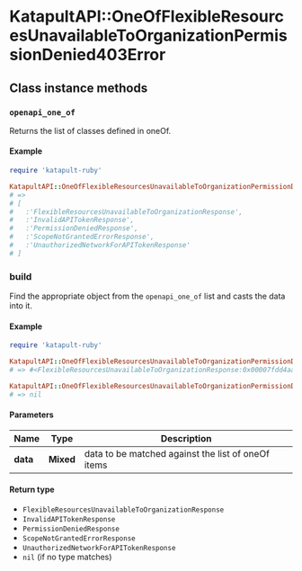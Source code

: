 # KatapultAPI::OneOfFlexibleResourcesUnavailableToOrganizationPermissionDenied403Error

## Class instance methods

### `openapi_one_of`

Returns the list of classes defined in oneOf.

#### Example

```ruby
require 'katapult-ruby'

KatapultAPI::OneOfFlexibleResourcesUnavailableToOrganizationPermissionDenied403Error.openapi_one_of
# =>
# [
#   :'FlexibleResourcesUnavailableToOrganizationResponse',
#   :'InvalidAPITokenResponse',
#   :'PermissionDeniedResponse',
#   :'ScopeNotGrantedErrorResponse',
#   :'UnauthorizedNetworkForAPITokenResponse'
# ]
```

### build

Find the appropriate object from the `openapi_one_of` list and casts the data into it.

#### Example

```ruby
require 'katapult-ruby'

KatapultAPI::OneOfFlexibleResourcesUnavailableToOrganizationPermissionDenied403Error.build(data)
# => #<FlexibleResourcesUnavailableToOrganizationResponse:0x00007fdd4aab02a0>

KatapultAPI::OneOfFlexibleResourcesUnavailableToOrganizationPermissionDenied403Error.build(data_that_doesnt_match)
# => nil
```

#### Parameters

| Name | Type | Description |
| ---- | ---- | ----------- |
| **data** | **Mixed** | data to be matched against the list of oneOf items |

#### Return type

- `FlexibleResourcesUnavailableToOrganizationResponse`
- `InvalidAPITokenResponse`
- `PermissionDeniedResponse`
- `ScopeNotGrantedErrorResponse`
- `UnauthorizedNetworkForAPITokenResponse`
- `nil` (if no type matches)

